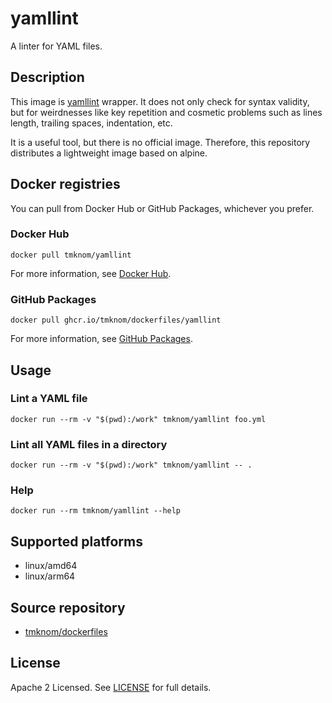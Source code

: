 # yamllint

A linter for YAML files.

## Description

This image is [yamllint](https://yamllint.readthedocs.io/en/stable/) wrapper.
It does not only check for syntax validity,
but for weirdnesses like key repetition and cosmetic problems such as lines length, trailing spaces, indentation, etc.

It is a useful tool, but there is no official image.
Therefore, this repository distributes a lightweight image based on alpine.

## Docker registries

You can pull from Docker Hub or GitHub Packages, whichever you prefer.

### Docker Hub

```shell
docker pull tmknom/yamllint
```

For more information, see [Docker Hub](https://hub.docker.com/repository/docker/tmknom/yamllint).

### GitHub Packages

```shell
docker pull ghcr.io/tmknom/dockerfiles/yamllint
```

For more information, see [GitHub Packages](https://github.com/tmknom/dockerfiles/pkgs/container/dockerfiles%2Fyamllint).

## Usage

### Lint a YAML file

```shell
docker run --rm -v "$(pwd):/work" tmknom/yamllint foo.yml
```

### Lint all YAML files in a directory

```shell
docker run --rm -v "$(pwd):/work" tmknom/yamllint -- .
```

### Help

```shell
docker run --rm tmknom/yamllint --help
```

## Supported platforms

- linux/amd64
- linux/arm64

## Source repository

- [tmknom/dockerfiles](https://github.com/tmknom/dockerfiles/)

## License

Apache 2 Licensed. See [LICENSE](/LICENSE) for full details.
